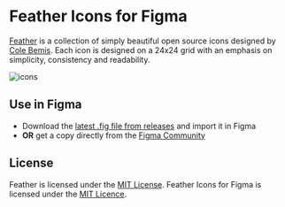 # Feather Icons for Figma

[Feather](https://feathericons.com/) is a collection of simply beautiful open source icons designed by [Cole Bemis](https://github.com/colebemis/feather). Each icon is designed on a 24x24 grid with an emphasis on simplicity, consistency and readability.

![icons](https://user-images.githubusercontent.com/53897272/182582912-abbef6ec-13f0-4b61-9d5c-759fb615e4cd.png)

## Use in Figma

- Download the [latest .fig file from releases](https://github.com/kevintoepfer/figma-feather/releases/latest) and import it in Figma
- **OR** get a copy directly from the [Figma Community](https://www.figma.com/community/file/1136584427037439679)

## License

Feather is licensed under the [MIT License](https://github.com/colebemis/feather/blob/master/LICENSE).
Feather Icons for Figma is licensed under the [MIT Licence](https://github.com/kevintoepfer/figma-feather/blob/master/LICENSE).
